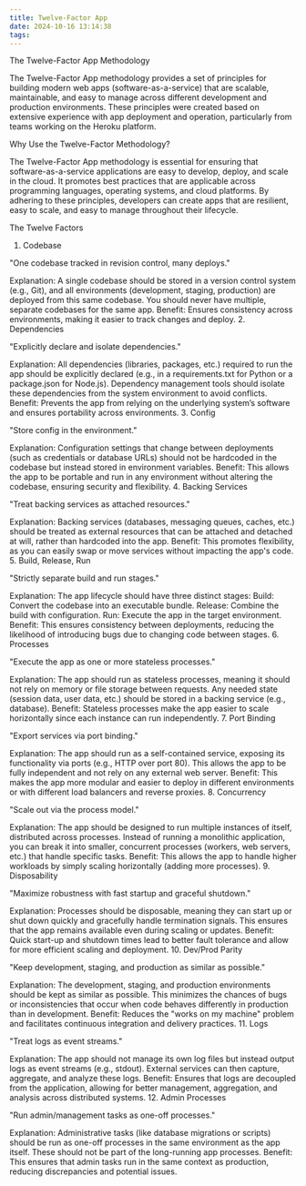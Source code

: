 ```yaml
---
title: Twelve-Factor App
date: 2024-10-16 13:14:38
tags:
---
```


The Twelve-Factor App Methodology

The Twelve-Factor App methodology provides a set of principles for building modern web apps (software-as-a-service) that are scalable, maintainable, and easy to manage across different development and production environments. These principles were created based on extensive experience with app deployment and operation, particularly from teams working on the Heroku platform.

Why Use the Twelve-Factor Methodology?

The Twelve-Factor App methodology is essential for ensuring that software-as-a-service applications are easy to develop, deploy, and scale in the cloud. It promotes best practices that are applicable across programming languages, operating systems, and cloud platforms. By adhering to these principles, developers can create apps that are resilient, easy to scale, and easy to manage throughout their lifecycle.

The Twelve Factors

1. Codebase

"One codebase tracked in revision control, many deploys."

Explanation: A single codebase should be stored in a version control system (e.g., Git), and all environments (development, staging, production) are deployed from this same codebase. You should never have multiple, separate codebases for the same app.
Benefit: Ensures consistency across environments, making it easier to track changes and deploy.
2. Dependencies

"Explicitly declare and isolate dependencies."

Explanation: All dependencies (libraries, packages, etc.) required to run the app should be explicitly declared (e.g., in a requirements.txt for Python or a package.json for Node.js). Dependency management tools should isolate these dependencies from the system environment to avoid conflicts.
Benefit: Prevents the app from relying on the underlying system’s software and ensures portability across environments.
3. Config

"Store config in the environment."

Explanation: Configuration settings that change between deployments (such as credentials or database URLs) should not be hardcoded in the codebase but instead stored in environment variables.
Benefit: This allows the app to be portable and run in any environment without altering the codebase, ensuring security and flexibility.
4. Backing Services

"Treat backing services as attached resources."

Explanation: Backing services (databases, messaging queues, caches, etc.) should be treated as external resources that can be attached and detached at will, rather than hardcoded into the app.
Benefit: This promotes flexibility, as you can easily swap or move services without impacting the app's code.
5. Build, Release, Run

"Strictly separate build and run stages."

Explanation: The app lifecycle should have three distinct stages:
Build: Convert the codebase into an executable bundle.
Release: Combine the build with configuration.
Run: Execute the app in the target environment.
Benefit: This ensures consistency between deployments, reducing the likelihood of introducing bugs due to changing code between stages.
6. Processes

"Execute the app as one or more stateless processes."

Explanation: The app should run as stateless processes, meaning it should not rely on memory or file storage between requests. Any needed state (session data, user data, etc.) should be stored in a backing service (e.g., database).
Benefit: Stateless processes make the app easier to scale horizontally since each instance can run independently.
7. Port Binding

"Export services via port binding."

Explanation: The app should run as a self-contained service, exposing its functionality via ports (e.g., HTTP over port 80). This allows the app to be fully independent and not rely on any external web server.
Benefit: This makes the app more modular and easier to deploy in different environments or with different load balancers and reverse proxies.
8. Concurrency

"Scale out via the process model."

Explanation: The app should be designed to run multiple instances of itself, distributed across processes. Instead of running a monolithic application, you can break it into smaller, concurrent processes (workers, web servers, etc.) that handle specific tasks.
Benefit: This allows the app to handle higher workloads by simply scaling horizontally (adding more processes).
9. Disposability

"Maximize robustness with fast startup and graceful shutdown."

Explanation: Processes should be disposable, meaning they can start up or shut down quickly and gracefully handle termination signals. This ensures that the app remains available even during scaling or updates.
Benefit: Quick start-up and shutdown times lead to better fault tolerance and allow for more efficient scaling and deployment.
10. Dev/Prod Parity

"Keep development, staging, and production as similar as possible."

Explanation: The development, staging, and production environments should be kept as similar as possible. This minimizes the chances of bugs or inconsistencies that occur when code behaves differently in production than in development.
Benefit: Reduces the "works on my machine" problem and facilitates continuous integration and delivery practices.
11. Logs

"Treat logs as event streams."

Explanation: The app should not manage its own log files but instead output logs as event streams (e.g., stdout). External services can then capture, aggregate, and analyze these logs.
Benefit: Ensures that logs are decoupled from the application, allowing for better management, aggregation, and analysis across distributed systems.
12. Admin Processes

"Run admin/management tasks as one-off processes."

Explanation: Administrative tasks (like database migrations or scripts) should be run as one-off processes in the same environment as the app itself. These should not be part of the long-running app processes.
Benefit: This ensures that admin tasks run in the same context as production, reducing discrepancies and potential issues.